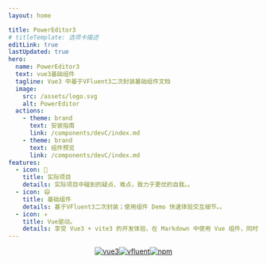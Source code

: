 ```yaml
---
layout: home

title: PowerEditor3
# titleTemplate: 选项卡描述
editLink: true
lastUpdated: true
hero:
  name: PowerEditor3
  text: vue3基础组件
  tagline: Vue3 中基于VFluent3二次封装基础组件文档
  image:
    src: /assets/logo.svg
    alt: PowerEditor
  actions:
    - theme: brand
      text: 安装指南
      link: /components/devC/index.md
    - theme: brand
      text: 组件预览
      link: /components/devC/index.md
features:
  - icon: 🔨
    title: 实际项目
    details: 实际项目中碰到的疑点、难点，致力于更优的自我。。
  - icon: 😄
    title: 基础组件
    details: 基于VFluent3二次封装；使用组件 Demo 快速体验交互细节。。
  - icon: ✈️
    title: Vue驱动。
    details: 享受 Vue3 + vite3 的开发体验，在 Markdown 中使用 Vue 组件，同时可以使用 Vue 来开发自定义主题。
---
```

<p style="display: flex;
    justify-content: center;
    align-items: center;
    margin-top: 10px;">
  <a href="https://github.com/vuejs/vue" target="_blank">
    <img src="https://img.shields.io/badge/vue-3.5.13-orange.svg" alt="vue3">
  </a>
   <a href="https://github.com/aleversn/vfluent/stargazers" target="_blank">
    <img src="https://img.shields.io/github/stars/aleversn/vfluent.svg" alt="vfluent">
  </a>
   <a href="https://www.npmjs.com/package/@creatorsn/vfluent3" target="_blank">
      <img alt="npm" src="https://img.shields.io/npm/v/@creatorsn/vfluent3.svg" />
    </a>
</p>

